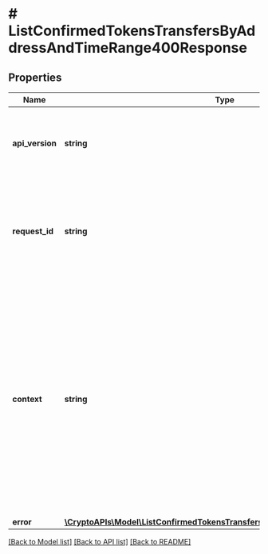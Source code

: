 # # ListConfirmedTokensTransfersByAddressAndTimeRange400Response

## Properties

Name | Type | Description | Notes
------------ | ------------- | ------------- | -------------
**api_version** | **string** | Specifies the version of the API that incorporates this endpoint. |
**request_id** | **string** | Defines the ID of the request. The &#x60;requestId&#x60; is generated by Crypto APIs and it&#39;s unique for every request. |
**context** | **string** | In batch situations the user can use the context to correlate responses with requests. This property is present regardless of whether the response was successful or returned as an error. &#x60;context&#x60; is specified by the user. | [optional]
**error** | [**\CryptoAPIs\Model\ListConfirmedTokensTransfersByAddressAndTimeRangeE400**](ListConfirmedTokensTransfersByAddressAndTimeRangeE400.md) |  |

[[Back to Model list]](../../README.md#models) [[Back to API list]](../../README.md#endpoints) [[Back to README]](../../README.md)
